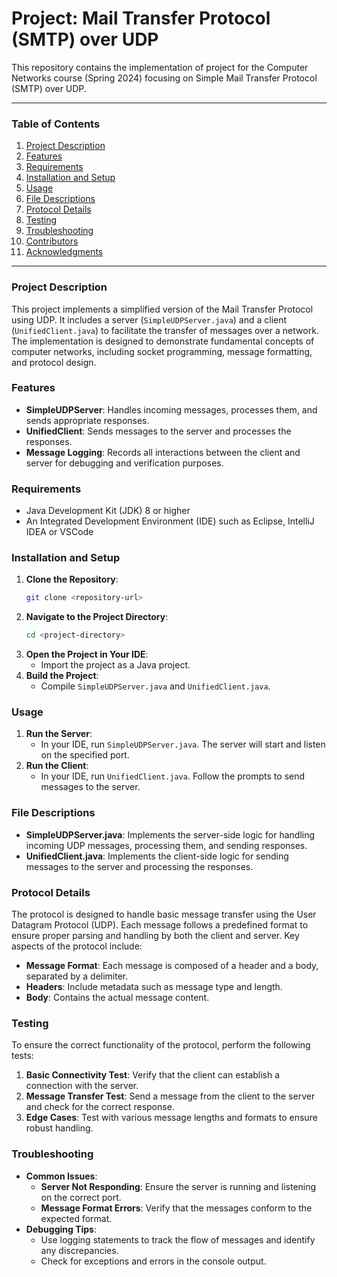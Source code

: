 # Project: Mail Transfer Protocol (SMTP) over UDP

This repository contains the implementation of project for the Computer Networks course (Spring 2024) focusing on Simple Mail Transfer Protocol (SMTP) over UDP.


---

### Table of Contents
1. [Project Description](#project-description)
2. [Features](#features)
3. [Requirements](#requirements)
4. [Installation and Setup](#installation-and-setup)
5. [Usage](#usage)
6. [File Descriptions](#file-descriptions)
7. [Protocol Details](#protocol-details)
8. [Testing](#testing)
9. [Troubleshooting](#troubleshooting)
10. [Contributors](#contributors)
11. [Acknowledgments](#acknowledgments)

---

### Project Description
This project implements a simplified version of the Mail Transfer Protocol using UDP. It includes a server (`SimpleUDPServer.java`) and a client (`UnifiedClient.java`) to facilitate the transfer of messages over a network. The implementation is designed to demonstrate fundamental concepts of computer networks, including socket programming, message formatting, and protocol design.

### Features
- **SimpleUDPServer**: Handles incoming messages, processes them, and sends appropriate responses.
- **UnifiedClient**: Sends messages to the server and processes the responses.
- **Message Logging**: Records all interactions between the client and server for debugging and verification purposes.

### Requirements
- Java Development Kit (JDK) 8 or higher
- An Integrated Development Environment (IDE) such as Eclipse, IntelliJ IDEA or VSCode

### Installation and Setup
1. **Clone the Repository**:
    ```sh
    git clone <repository-url>
    ```
2. **Navigate to the Project Directory**:
    ```sh
    cd <project-directory>
    ```
3. **Open the Project in Your IDE**:
    - Import the project as a Java project.
4. **Build the Project**:
    - Compile `SimpleUDPServer.java` and `UnifiedClient.java`.

### Usage
1. **Run the Server**:
    - In your IDE, run `SimpleUDPServer.java`. The server will start and listen on the specified port.
2. **Run the Client**:
    - In your IDE, run `UnifiedClient.java`. Follow the prompts to send messages to the server.

### File Descriptions
- **SimpleUDPServer.java**: Implements the server-side logic for handling incoming UDP messages, processing them, and sending responses.
- **UnifiedClient.java**: Implements the client-side logic for sending messages to the server and processing the responses.

### Protocol Details
The protocol is designed to handle basic message transfer using the User Datagram Protocol (UDP). Each message follows a predefined format to ensure proper parsing and handling by both the client and server. Key aspects of the protocol include:
- **Message Format**: Each message is composed of a header and a body, separated by a delimiter.
- **Headers**: Include metadata such as message type and length.
- **Body**: Contains the actual message content.

### Testing
To ensure the correct functionality of the protocol, perform the following tests:
1. **Basic Connectivity Test**: Verify that the client can establish a connection with the server.
2. **Message Transfer Test**: Send a message from the client to the server and check for the correct response.
3. **Edge Cases**: Test with various message lengths and formats to ensure robust handling.

### Troubleshooting
- **Common Issues**:
    - **Server Not Responding**: Ensure the server is running and listening on the correct port.
    - **Message Format Errors**: Verify that the messages conform to the expected format.
- **Debugging Tips**:
    - Use logging statements to track the flow of messages and identify any discrepancies.
    - Check for exceptions and errors in the console output.
